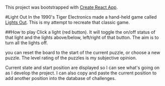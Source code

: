 This project was bootstrapped with [Create React App](https://github.com/facebook/create-react-app).

#Light Out
In the 1990's Tiger Electronics made a hand-held game called [Lights Out](https://en.wikipedia.org/wiki/Lights_Out_(game)). This is my attempt to recreate that classic game.

##How to play
Click a light (red button). It will toggle the on/off status of that light and the lights above/below, left/right of that button. The aim is to turn all the lights off.

you can reset the board to the start of the current puzzle, or choose a new puzzle. The level rating of the puzzles is my subjective opinion.

Current state and start position are displayed so I can see what's going on as I develop the project. I can also copy and paste the current position to add another position into the database of challenges.
